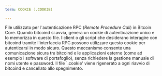 ```yaml
---
term: COOKIE (.COOKIE)

---
```

File utilizzato per l'autenticazione RPC (*Remote Procedure Call*) in Bitcoin Core. Quando bitcoind si avvia, genera un cookie di autenticazione unico e lo memorizza in questo file. I client o gli script che desiderano interagire con bitcoind tramite l'interfaccia RPC possono utilizzare questo cookie per autenticarsi in modo sicuro. Questo meccanismo consente una comunicazione sicura tra bitcoind e le applicazioni esterne (come ad esempio i software di portafoglio), senza richiedere la gestione manuale di nomi utente e password. Il file `.cookie' viene rigenerato a ogni riavvio di bitcoind e cancellato allo spegnimento.